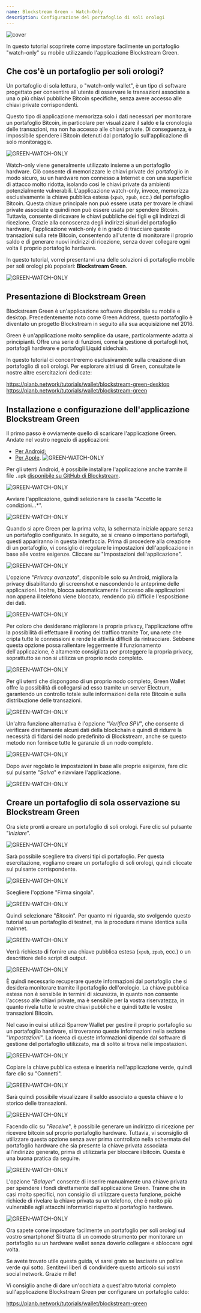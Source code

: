 ```yaml
---
name: Blockstream Green - Watch-Only
description: Configurazione del portafoglio di soli orologi
---
```

![cover](assets/cover.webp)

In questo tutorial scoprirete come impostare facilmente un portafoglio "watch-only" su mobile utilizzando l'applicazione Blockstream Green.

## Che cos'è un portafoglio per soli orologi?

Un portafoglio di sola lettura, o "watch-only wallet", è un tipo di software progettato per consentire all'utente di osservare le transazioni associate a una o più chiavi pubbliche Bitcoin specifiche, senza avere accesso alle chiavi private corrispondenti.

Questo tipo di applicazione memorizza solo i dati necessari per monitorare un portafoglio Bitcoin, in particolare per visualizzare il saldo e la cronologia delle transazioni, ma non ha accesso alle chiavi private. Di conseguenza, è impossibile spendere i Bitcoin detenuti dal portafoglio sull'applicazione di solo monitoraggio.

![GREEN-WATCH-ONLY](assets/fr/01.webp)

Watch-only viene generalmente utilizzato insieme a un portafoglio hardware. Ciò consente di memorizzare le chiavi private del portafoglio in modo sicuro, su un hardware non connesso a Internet e con una superficie di attacco molto ridotta, isolando così le chiavi private da ambienti potenzialmente vulnerabili. L'applicazione watch-only, invece, memorizza esclusivamente la chiave pubblica estesa (`xpub`, `zpub`, ecc.) del portafoglio Bitcoin. Questa chiave principale non può essere usata per trovare le chiavi private associate e quindi non può essere usata per spendere Bitcoin. Tuttavia, consente di ricavare le chiavi pubbliche dei figli e gli indirizzi di ricezione. Grazie alla conoscenza degli indirizzi sicuri del portafoglio hardware, l'applicazione watch-only è in grado di tracciare queste transazioni sulla rete Bitcoin, consentendo all'utente di monitorare il proprio saldo e di generare nuovi indirizzi di ricezione, senza dover collegare ogni volta il proprio portafoglio hardware.

In questo tutorial, vorrei presentarvi una delle soluzioni di portafoglio mobile per soli orologi più popolari: **Blockstream Green**.

![GREEN-WATCH-ONLY](assets/fr/02.webp)

## Presentazione di Blockstream Green

Blockstream Green è un'applicazione software disponibile su mobile e desktop. Precedentemente noto come Green Address, questo portafoglio è diventato un progetto Blockstream in seguito alla sua acquisizione nel 2016.

Green è un'applicazione molto semplice da usare, particolarmente adatta ai principianti. Offre una serie di funzioni, come la gestione di portafogli hot, portafogli hardware e portafogli Liquid sidechain.

In questo tutorial ci concentreremo esclusivamente sulla creazione di un portafoglio di soli orologi. Per esplorare altri usi di Green, consultate le nostre altre esercitazioni dedicate:

https://planb.network/tutorials/wallet/blockstream-green-desktop
https://planb.network/tutorials/wallet/blockstream-green
## Installazione e configurazione dell'applicazione Blockstream Green

Il primo passo è ovviamente quello di scaricare l'applicazione Green. Andate nel vostro negozio di applicazioni:

- [Per Android](https://play.google.com/store/apps/details?id=com.greenaddress.greenbits_android_wallet);
- [Per Apple](https://apps.apple.com/us/app/green-bitcoin-wallet/id1402243590).
![GREEN-WATCH-ONLY](assets/fr/03.webp)

Per gli utenti Android, è possibile installare l'applicazione anche tramite il file `.apk` [disponibile su GitHub di Blockstream](https://github.com/Blockstream/green_android/releases).

![GREEN-WATCH-ONLY](assets/fr/04.webp)

Avviare l'applicazione, quindi selezionare la casella "Accetto le condizioni...*".

![GREEN-WATCH-ONLY](assets/fr/05.webp)

Quando si apre Green per la prima volta, la schermata iniziale appare senza un portafoglio configurato. In seguito, se si creano o importano portafogli, questi appariranno in questa interfaccia. Prima di procedere alla creazione di un portafoglio, vi consiglio di regolare le impostazioni dell'applicazione in base alle vostre esigenze. Cliccare su "Impostazioni dell'applicazione".

![GREEN-WATCH-ONLY](assets/fr/06.webp)

L'opzione "*Privacy avanzata*", disponibile solo su Android, migliora la privacy disabilitando gli screenshot e nascondendo le anteprime delle applicazioni. Inoltre, blocca automaticamente l'accesso alle applicazioni non appena il telefono viene bloccato, rendendo più difficile l'esposizione dei dati.

![GREEN-WATCH-ONLY](assets/fr/07.webp)

Per coloro che desiderano migliorare la propria privacy, l'applicazione offre la possibilità di effettuare il rooting del traffico tramite Tor, una rete che cripta tutte le connessioni e rende le attività difficili da rintracciare. Sebbene questa opzione possa rallentare leggermente il funzionamento dell'applicazione, è altamente consigliata per proteggere la propria privacy, soprattutto se non si utilizza un proprio nodo completo.

![GREEN-WATCH-ONLY](assets/fr/08.webp)

Per gli utenti che dispongono di un proprio nodo completo, Green Wallet offre la possibilità di collegarsi ad esso tramite un server Electrum, garantendo un controllo totale sulle informazioni della rete Bitcoin e sulla distribuzione delle transazioni.

![GREEN-WATCH-ONLY](assets/fr/09.webp)

Un'altra funzione alternativa è l'opzione "*Verifica SPV*", che consente di verificare direttamente alcuni dati della blockchain e quindi di ridurre la necessità di fidarsi del nodo predefinito di Blockstream, anche se questo metodo non fornisce tutte le garanzie di un nodo completo.

![GREEN-WATCH-ONLY](assets/fr/10.webp)

Dopo aver regolato le impostazioni in base alle proprie esigenze, fare clic sul pulsante "*Salva*" e riavviare l'applicazione.

![GREEN-WATCH-ONLY](assets/fr/11.webp)

## Creare un portafoglio di sola osservazione su Blockstream Green

Ora siete pronti a creare un portafoglio di soli orologi. Fare clic sul pulsante "*Iniziare*".

![GREEN-WATCH-ONLY](assets/fr/12.webp)

Sarà possibile scegliere tra diversi tipi di portafoglio. Per questa esercitazione, vogliamo creare un portafoglio di soli orologi, quindi cliccate sul pulsante corrispondente.

![GREEN-WATCH-ONLY](assets/fr/13.webp)

Scegliere l'opzione "Firma singola".

![GREEN-WATCH-ONLY](assets/fr/14.webp)

Quindi selezionare "*Bitcoin*". Per quanto mi riguarda, sto svolgendo questo tutorial su un portafoglio di testnet, ma la procedura rimane identica sulla mainnet.

![GREEN-WATCH-ONLY](assets/fr/15.webp)

Verrà richiesto di fornire una chiave pubblica estesa (`xpub`, `zpub`, ecc.) o un descrittore dello script di output.

![GREEN-WATCH-ONLY](assets/fr/16.webp)

È quindi necessario recuperare queste informazioni dal portafoglio che si desidera monitorare tramite il portafoglio dell'orologio. La chiave pubblica estesa non è sensibile in termini di sicurezza, in quanto non consente l'accesso alle chiavi private, ma è sensibile per la vostra riservatezza, in quanto rivela tutte le vostre chiavi pubbliche e quindi tutte le vostre transazioni Bitcoin.

Nel caso in cui si utilizzi Sparrow Wallet per gestire il proprio portafoglio su un portafoglio hardware, si troveranno queste informazioni nella sezione "*Impostazioni*". La ricerca di queste informazioni dipende dal software di gestione del portafoglio utilizzato, ma di solito si trova nelle impostazioni.

![GREEN-WATCH-ONLY](assets/fr/17.webp)

Copiare la chiave pubblica estesa e inserirla nell'applicazione verde, quindi fare clic su "Connetti".

![GREEN-WATCH-ONLY](assets/fr/18.webp)

Sarà quindi possibile visualizzare il saldo associato a questa chiave e lo storico delle transazioni.

![GREEN-WATCH-ONLY](assets/fr/19.webp)

Facendo clic su "*Receive*", è possibile generare un indirizzo di ricezione per ricevere bitcoin sul proprio portafoglio hardware. Tuttavia, vi sconsiglio di utilizzare questa opzione senza aver prima controllato nella schermata del portafoglio hardware che sia presente la chiave privata associata all'indirizzo generato, prima di utilizzarla per bloccare i bitcoin. Questa è una buona pratica da seguire.

![GREEN-WATCH-ONLY](assets/fr/20.webp)

L'opzione "*Balayer*" consente di inserire manualmente una chiave privata per spendere i fondi direttamente dall'applicazione Green. Tranne che in casi molto specifici, non consiglio di utilizzare questa funzione, poiché richiede di rivelare la chiave privata su un telefono, che è molto più vulnerabile agli attacchi informatici rispetto al portafoglio hardware.

![GREEN-WATCH-ONLY](assets/fr/21.webp)

Ora sapete come impostare facilmente un portafoglio per soli orologi sul vostro smartphone! Si tratta di un comodo strumento per monitorare un portafoglio su un hardware wallet senza doverlo collegare e sbloccare ogni volta.

Se avete trovato utile questa guida, vi sarei grato se lasciaste un pollice verde qui sotto. Sentitevi liberi di condividere questo articolo sui vostri social network. Grazie mille!

Vi consiglio anche di dare un'occhiata a quest'altro tutorial completo sull'applicazione Blockstream Green per configurare un portafoglio caldo:

https://planb.network/tutorials/wallet/blockstream-green